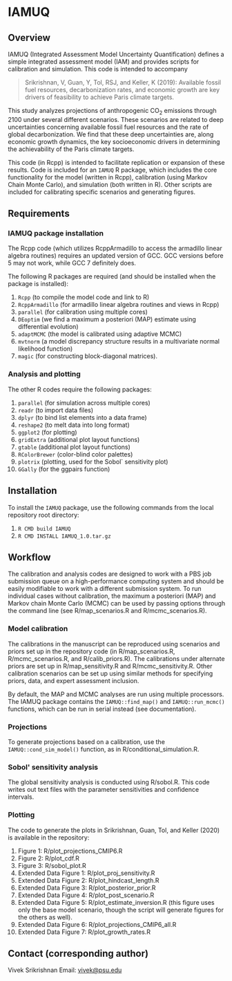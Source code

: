 # IAMUQ

## Overview

IAMUQ (Integrated Assessment Model Uncertainty Quantification) defines a simple integrated assessment model (IAM) and provides scripts for calibration and simulation. This code is intended to accompany 
>Srikrishnan, V,  Guan, Y, Tol, RSJ, and Keller, K (2019): Available fossil fuel resources, decarbonization rates, and economic growth  are key drivers of feasibility to achieve Paris climate targets.

This study analyzes projections of anthropogenic CO<sub>2</sub> emissions through 2100 under several different scenarios. These scenarios are related to deep uncertainties concerning available fossil fuel resources and the rate of global decarbonization. We find that these deep uncertainties are, along economic growth dynamics, the key socioeconomic drivers in determining the achievability of the Paris climate targets.

This code (in Rcpp) is intended to facilitate replication or expansion of these results. Code is included for an `IAMUQ` R package, which includes the core functionality for the model (written in Rcpp), calibration (using Markov Chain Monte Carlo), and simulation (both written in R). Other scripts are included for calibrating specific scenarios and generating figures.

## Requirements

### IAMUQ package installation

The Rcpp code (which utilizes RcppArmadillo to access the armadillo linear algebra routines) requires an updated version of GCC. GCC versions before 5 may not work, while GCC 7 definitely does. 

The following R packages are required (and should be installed when the package is installed):

1. `Rcpp` (to compile the model code and link to R)
2. `RcppArmadillo` (for armadillo linear algebra routines and views in Rcpp)
3. `parallel` (for calibration using multiple cores)
4. `DEoptim` (we find a maximum a posteriori (MAP) estimate using differential evolution)
5. `adaptMCMC` (the model is calibrated using adaptive MCMC)
6. `mvtnorm` (a model discrepancy structure results in a multivariate normal likelihood function)
7. `magic` (for constructing block-diagonal matrices).

### Analysis and plotting

The other R codes require the following packages:

1. `parallel` (for simulation across multiple cores)
2. `readr` (to import data files)
3. `dplyr` (to bind list elements into a data frame)
4. `reshape2` (to melt data into long format)
5. `ggplot2` (for plotting)
6. `gridExtra` (additional plot layout functions)
7. `gtable` (additional plot layout functions)
8. `RColorBrewer` (color-blind color palettes)
9. `plotrix` (plotting, used for the Sobol` sensitivity plot)
10. `GGally` (for the ggpairs function)

## Installation

To install the `IAMUQ` package, use the following commands from the local repository root directory:

1. `R CMD build IAMUQ`
2. `R CMD INSTALL IAMUQ_1.0.tar.gz`

## Workflow

The calibration and analysis codes are designed to work with a PBS job submission queue on a high-performance computing system and should be easily modifiable to work with a different submission system. To run individual cases without calibration, the maximum a posteriori (MAP) and Markov chain Monte Carlo (MCMC) can be used by passing options through the command line (see R/map_scenarios.R and R/mcmc_scenarios.R).

### Model calibration

The calibrations in the manuscript can be reproduced using scenarios and priors set up in the repository code (in R/map_scenarios.R, R/mcmc_scenarios.R, and R/calib_priors.R). The calibrations under alternate priors are set up in R/map_sensitivity.R and R/mcmc_sensitivity.R. Other calibration scenarios can be set up using similar methods for specifying priors, data, and expert assessment inclusion.

By default, the MAP and MCMC analyses are run using multiple processors. The IAMUQ package contains the `IAMUQ::find_map()` and `IAMUQ::run_mcmc()` functions, which can be run in serial instead (see documentation).

### Projections

To generate projections based on a calibration, use the `IAMUQ::cond_sim_model()` function, as in R/conditional_simulation.R.

### Sobol' sensitivity analysis

The global sensitivity analysis is conducted using R/sobol.R. This code writes out text files with the parameter sensitivities and confidence intervals.

### Plotting

The code to generate the plots in Srikrishnan, Guan, Tol, and Keller (2020) is available in the repository:

1. Figure 1: R/plot_projections_CMIP6.R
2. Figure 2: R/plot_cdf.R
3. Figure 3: R/sobol_plot.R
4. Extended Data Figure 1: R/plot_proj_sensitivity.R
5. Extended Data Figure 2: R/plot_hindcast_length.R
6. Extended Data Figure 3: R/plot_posterior_prior.R
7. Extended Data Figure 4: R/plot_post_scenario.R
8. Extended Data Figure 5: R/plot_estimate_inversion.R (this figure uses only the base model scenario, though the script will generate figures for the others as well).
9. Extended Data Figure 6: R/plot_projections_CMIP6_all.R
10. Extended Data Figure 7: R/plot_growth_rates.R

## Contact (corresponding author)
Vivek Srikrishnan
Email: <vivek@psu.edu>
